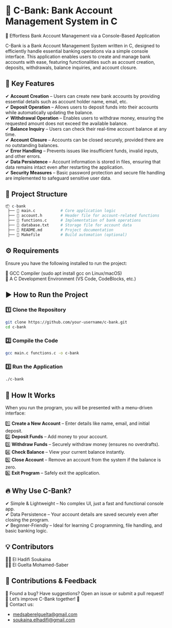 # 🏦 C-Bank: Bank Account Management System in C
🚀 Effortless Bank Account Management via a Console-Based Application

C-Bank is a Bank Account Management System written in C, designed to efficiently handle essential banking operations via a simple console interface. This application enables users to create and manage bank accounts with ease, featuring functionalities such as account creation, deposits, withdrawals, balance inquiries, and account closure.

## 📌 Key Features
✔ **Account Creation** – Users can create new bank accounts by providing essential details such as account holder name, email, etc.<br>
✔ **Deposit Operation** – Allows users to deposit funds into their accounts while automatically updating the balance.<br>
✔ **Withdrawal Operation** – Enables users to withdraw money, ensuring the requested amount does not exceed the available balance.<br>
✔ **Balance Inquiry** – Users can check their real-time account balance at any time.<br>
✔ **Account Closure** – Accounts can be closed securely, provided there are no outstanding balances.<br>
✔ **Error Handling** – Prevents issues like insufficient funds, invalid inputs, and other errors.<br>
✔ **Data Persistence** – Account information is stored in files, ensuring that data remains intact even after restarting the application.<br>
✔ **Security Measures** – Basic password protection and secure file handling are implemented to safeguard sensitive user data.<br>

## 📂 Project Structure
```r
📦 c-bank
 ├── 📄 main.c           # Core application logic
 ├── 📄 account.h        # Header file for account-related functions
 ├── 📄 functions.c      # Implementation of bank operations
 ├── 📄 database.txt     # Storage file for account data
 ├── 📄 README.md        # Project documentation
 ├── 📄 Makefile         # Build automation (optional)
```
## ⚙️ Requirements
Ensure you have the following installed to run the project:

🔹 GCC Compiler (sudo apt install gcc on Linux/macOS)<br>
🔹 A C Development Environment (VS Code, CodeBlocks, etc.)<br>

## ▶️ How to Run the Project
### 1️⃣ Clone the Repository
``` bash
git clone https://github.com/your-username/c-bank.git
cd c-bank
```
### 2️⃣ Compile the Code
```bash
gcc main.c functions.c -o c-bank
```
### 3️⃣ Run the Application
```bash
./c-bank
```
## 🎯 How It Works
When you run the program, you will be presented with a menu-driven interface:<br>

1️⃣ **Create a New Account** – Enter details like name, email, and initial deposit. <br>
2️⃣ **Deposit Funds** – Add money to your account. <br>
3️⃣ **Withdraw Funds** – Securely withdraw money (ensures no overdrafts). <br>
4️⃣ **Check Balance** – View your current balance instantly.<br>
5️⃣ **Close Account** – Remove an account from the system if the balance is zero. <br>
6️⃣ **Exit Program** – Safely exit the application. <br>

## 🔥 Why Use C-Bank?
✔ Simple & Lightweight – No complex UI, just a fast and functional console app.<br>
✔ Data Persistence – Your account details are saved securely even after closing the program.<br>
✔ Beginner-Friendly – Ideal for learning C programming, file handling, and basic banking logic.<br>

## 💡 Contributors 
👩‍💻 El Hadifi Soukaina <br>
👨‍💻 El Guelta Mohamed-Saber <br>

## 🤝 Contributions & Feedback 
🔹 Found a bug? Have suggestions? Open an issue or submit a pull request!<br>
🔹 Let’s improve C-Bank together! 🚀<br>
📩 Contact us: 
- medsaberelguelta@gmail.com <br>
- soukaina.elhadifi@gmail.com <br>
